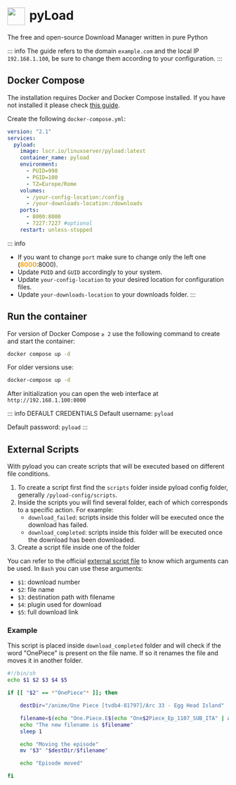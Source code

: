 # <img src="/pyload-icon.png" width="40" height="40" style="display:inline-block; vertical-align: middle; margin-right: 10px">pyLoad <Badge type="tip" text="docker" style=" position: relative; float: right;" />


The free and open-source Download Manager written in pure Python

::: info
The guide refers to the domain <code>example.com</code> and the local IP <code>192.168.1.100</code>, be sure to change them according to your configuration.
:::

## Docker Compose
The installation requires Docker and Docker Compose installed. If you have not installed it please check [this guide](/docker/install.md).

Create the following <code>docker-compose.yml</code>:
```yml
version: "2.1"
services:
  pyload:
    image: lscr.io/linuxserver/pyload:latest
    container_name: pyload
    environment:
      - PUID=998
      - PGID=100
      - TZ=Europe/Rome
    volumes:
      - /your-config-location:/config
      - /your-downloads-location:/downloads
    ports:
      - 8000:8000
      - 7227:7227 #optional
    restart: unless-stopped
```

::: info
* If you want to change <code>port</code> make sure to change only the left one (<span style="color:orange"><strong>8000</strong></span>:8000).
* Update <code>PUID</code> and <code>GUID</code> accordingly to your system.
* Update <code>your-config-location</code> to your desired location for configuration files.
* Update <code>your-downloads-location</code> to your downloads folder.
:::

## Run the container
For version of Docker Compose <code>≥ 2</code> use the following command to create and start the container:
```bash
docker compose up -d
```
For older versions use:
```bash
docker-compose up -d
```

After initialization you can open the web interface at <code>ht<span>tp://</span>192.168.1.100:8000</code>

::: info DEFAULT CREDENTIALS
Default username: <code>pyload</code>

Default password: <code>pyload</code> 
:::

## External Scripts
With pyload you can create scripts that will be executed based on different file conditions.

1. To create a script first find the <code>scripts</code> folder inside pyload config folder, generally <code>/pyload-config/scripts</code>.
2. Inside the scripts you will find several folder, each of which corresponds to a specific action. For example:
    - <code>download_failed</code>: scripts inside this folder will be executed once the download has failed.
    - <code>download_completed</code>: scripts inside this folder will be executed once the download has been downloaded.
3. Create a script file inside one of the folder

You can refer to the official <a href="https://github.com/swayf/pyLoad/blob/master/module/plugins/addons/ExternalScripts.py" target="_blank" rel="noreferrer">external script file</a> to know which arguments can be used.
In <code>Bash</code> you can use these arguments:

- <code>$1</code>: download number
- <code>$2</code>: file name
- <code>$3</code>: destination path with filename
- <code>$4</code>: plugin used for download
- <code>$5</code>: full download link




### Example
This script is placed inside <code>download_completed</code> folder and will check if the word "OnePiece" is present on the file name. If so it renames the file and moves it in another folder.

```bash
#!/bin/sh
echo $1 $2 $3 $4 $5 

if [[ "$2" == *"OnePiece"* ]]; then

    destDir="/anime/One Piece [tvdb4-81797]/Arc 33 - Egg Head Island"

    filename=$(echo "One.Piece.E$(echo "One$2Piece_Ep_1107_SUB_ITA" | awk -F_ '{print $3}').1080p.mp4")
    echo "The new filename is $filename"
    sleep 1

    echo "Moving the episode"
    mv "$3" "$destDir/$filename"

    echo "Episode moved"

fi
```